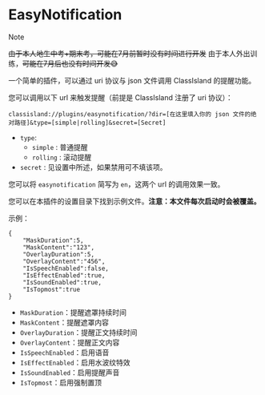 # EasyNotification

> [!Note]
>
> ~~由于本人地生中考+期末考，可能在7月前暂时没有时间进行开发~~
> 由于本人外出训练，~~可能在7月后也没有时间开发😅~~

一个简单的插件，可以通过 uri 协议与 json 文件调用 ClassIsland 的提醒功能。

您可以调用以下 url 来触发提醒（前提是 ClassIsland 注册了 uri 协议）：

```
classisland://plugins/easynotification/?dir=[在这里填入你的 json 文件的绝对路径]&type=[simple|rolling]&secret=[Secret]
```

- `type`:
  - `simple` : 普通提醒
  - `rolling` : 滚动提醒
- `secret` : 见设置中所述，如果禁用可不填该项。

您可以将 `easynotification` 简写为 `en`，这两个 url 的调用效果一致。

您可以在本插件的设置目录下找到示例文件。**注意：本文件每次启动时会被覆盖。**

示例：

```
{
	"MaskDuration":5,
	"MaskContent":"123",
	"OverlayDuration":5,
	"OverlayContent":"456",
	"IsSpeechEnabled":false,
	"IsEffectEnabled":true,
	"IsSoundEnabled":true,
	"IsTopmost":true
}
```

- `MaskDuration`：提醒遮罩持续时间
- `MaskContent`：提醒遮罩内容
- `OverlayDuration`：提醒正文持续时间
- `OverlayContent`：提醒正文内容
- `IsSpeechEnabled`：启用语音
- `IsEffectEnabled`：启用水波纹特效
- `IsSoundEnabled`：启用提醒声音
- `IsTopmost`：启用强制置顶
